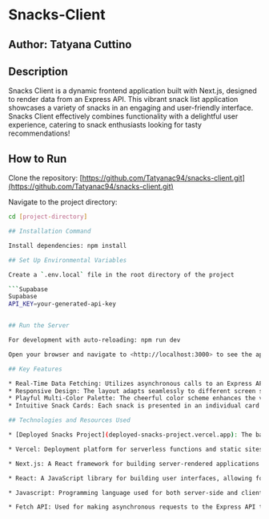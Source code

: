 # Snacks-Client

## Author: Tatyana Cuttino

## Description

Snacks Client is a dynamic frontend application built with Next.js, designed to render data from an Express API. This vibrant snack list application showcases a variety of snacks in an engaging and user-friendly interface. Snacks Client effectively combines functionality with a delightful user experience, catering to snack enthusiasts looking for tasty recommendations!

## How to Run

Clone the repository: [https://github.com/Tatyanac94/snacks-client.git](https://github.com/Tatyanac94/snacks-client.git)

Navigate to the project directory:

```bash
cd [project-directory]

## Installation Command

Install dependencies: npm install

## Set Up Environmental Variables

Create a `.env.local` file in the root directory of the project

```Supabase
Supabase
API_KEY=your-generated-api-key


## Run the Server

For development with auto-reloading: npm run dev

Open your browser and navigate to <http://localhost:3000> to see the app in action.

## Key Features

* Real-Time Data Fetching: Utilizes asynchronous calls to an Express API, ensuring users always have access to the latest snack offerings.
* Responsive Design: The layout adapts seamlessly to different screen sizes, providing an optimal browsing experience on both mobile and desktop devices.
* Playful Multi-Color Palette: The cheerful color scheme enhances the visual appeal, making the browsing experience fun and inviting.
* Intuitive Snack Cards: Each snack is presented in an individual card format, displaying essential details like name, description, and price, making it easy for users to explore options.

## Technologies and Resources Used

* [Deployed Snacks Project](deployed-snacks-project.vercel.app): The backend service hosted at deployed-snacks-project.vercel.app, serving as a database of snacks listed in JSON format. ([GitHub Repository](https://github.com/Tatyanac94/Deployed-Snacks-Project.git)).

* Vercel: Deployment platform for serverless functions and static sites.

* Next.js: A React framework for building server-rendered applications and static websites, enabling features like routing, data fetching, and SEO optimization.

* React: A JavaScript library for building user interfaces, allowing for the creation of reusable components.

* Javascript: Programming language used for both server-side and client-side code.

* Fetch API: Used for making asynchronous requests to the Express API to retrieve snack data.

